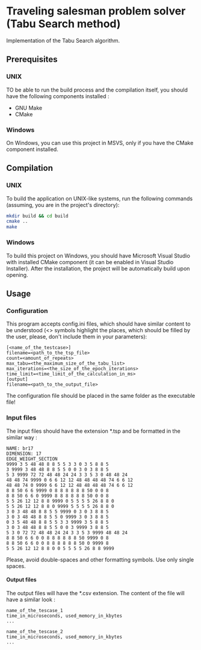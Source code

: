 # Traveling salesman problem solver (Tabu Search method)

Implementation of the Tabu Search algorithm.

## Prerequisites

### UNIX

TO be able to run the build process and the compilation itself, you should have the following components installed :

* GNU Make
* CMake

### Windows

On Windows, you can use this project in MSVS, only if you have the CMake component installed.

## Compilation

### UNIX

To build the application on UNIX-like systems, run the following commands (assuming, you are in the project's directory):

```bash
mkdir build && cd build
cmake ..
make
```

### Windows

To build this project on Windows, you should have Microsoft Visual Studio with installed CMake component (it can be enabled in Visual Studio Installer). After the installation, the project will be automatically build upon opening.

## Usage

### Configuration

This program accepts config.ini files, which should have similar content to be understood (<> symbols highlight the places, which should be filled by the user, please, don't include them in your parameters):

```
[<name_of_the_testcase>]
filename=<path_to_the_tsp_file>
count=<amount_of_repeats>
max_tabu=<the_maximum_size_of_the_tabu_list>
max_iterations=<the_size_of_the_epoch_iterations>
time_limit=<time_limit_of_the_calculation_in_ms>
[output]
filename=<path_to_the_output_file>
```

The configuration file should be placed in the same folder as the executable file!

### Input files

The input files should have the extension *.tsp and be formatted in the similar way :

```
NAME: br17
DIMENSION: 17
EDGE_WEIGHT_SECTION
9999 3 5 48 48 8 8 5 5 3 3 0 3 5 8 8 5
3 9999 3 48 48 8 8 5 5 0 0 3 0 3 8 8 5
5 3 9999 72 72 48 48 24 24 3 3 5 3 0 48 48 24
48 48 74 9999 0 6 6 12 12 48 48 48 48 74 6 6 12
48 48 74 0 9999 6 6 12 12 48 48 48 48 74 6 6 12
8 8 50 6 6 9999 0 8 8 8 8 8 8 50 0 0 8
8 8 50 6 6 0 9999 8 8 8 8 8 8 50 0 0 8
5 5 26 12 12 8 8 9999 0 5 5 5 5 26 8 8 0
5 5 26 12 12 8 8 0 9999 5 5 5 5 26 8 8 0
3 0 3 48 48 8 8 5 5 9999 0 3 0 3 8 8 5
3 0 3 48 48 8 8 5 5 0 9999 3 0 3 8 8 5
0 3 5 48 48 8 8 5 5 3 3 9999 3 5 8 8 5
3 0 3 48 48 8 8 5 5 0 0 3 9999 3 8 8 5
5 3 0 72 72 48 48 24 24 3 3 5 3 9999 48 48 24
8 8 50 6 6 0 0 8 8 8 8 8 8 50 9999 0 8
8 8 50 6 6 0 0 8 8 8 8 8 8 50 0 9999 8
5 5 26 12 12 8 8 0 0 5 5 5 5 26 8 8 9999
```

Please, avoid double-spaces and other formatting symbols. Use only single spaces.

#### Output files

The output files will have the *.csv extension. The content of the file will have a similar look :

```
name_of_the_tescase_1
time_in_microseconds, used_memory_in_kbytes
...

name_of_the_tescase_2
time_in_microseconds, used_memory_in_kbytes
...
```
